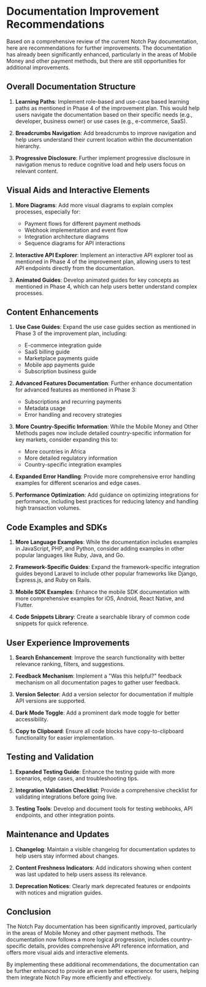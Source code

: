 # Documentation Improvement Recommendations

Based on a comprehensive review of the current Notch Pay documentation, here are recommendations for further improvements. The documentation has already been significantly enhanced, particularly in the areas of Mobile Money and other payment methods, but there are still opportunities for additional improvements.

## Overall Documentation Structure

1. **Learning Paths**: Implement role-based and use-case based learning paths as mentioned in Phase 4 of the improvement plan. This would help users navigate the documentation based on their specific needs (e.g., developer, business owner) or use cases (e.g., e-commerce, SaaS).

2. **Breadcrumbs Navigation**: Add breadcrumbs to improve navigation and help users understand their current location within the documentation hierarchy.

3. **Progressive Disclosure**: Further implement progressive disclosure in navigation menus to reduce cognitive load and help users focus on relevant content.

## Visual Aids and Interactive Elements

1. **More Diagrams**: Add more visual diagrams to explain complex processes, especially for:
   - Payment flows for different payment methods
   - Webhook implementation and event flow
   - Integration architecture diagrams
   - Sequence diagrams for API interactions

2. **Interactive API Explorer**: Implement an interactive API explorer tool as mentioned in Phase 4 of the improvement plan, allowing users to test API endpoints directly from the documentation.

3. **Animated Guides**: Develop animated guides for key concepts as mentioned in Phase 4, which can help users better understand complex processes.

## Content Enhancements

1. **Use Case Guides**: Expand the use case guides section as mentioned in Phase 3 of the improvement plan, including:
   - E-commerce integration guide
   - SaaS billing guide
   - Marketplace payments guide
   - Mobile app payments guide
   - Subscription business guide

2. **Advanced Features Documentation**: Further enhance documentation for advanced features as mentioned in Phase 3:
   - Subscriptions and recurring payments
   - Metadata usage
   - Error handling and recovery strategies

3. **More Country-Specific Information**: While the Mobile Money and Other Methods pages now include detailed country-specific information for key markets, consider expanding this to:
   - More countries in Africa
   - More detailed regulatory information
   - Country-specific integration examples

4. **Expanded Error Handling**: Provide more comprehensive error handling examples for different scenarios and edge cases.

5. **Performance Optimization**: Add guidance on optimizing integrations for performance, including best practices for reducing latency and handling high transaction volumes.

## Code Examples and SDKs

1. **More Language Examples**: While the documentation includes examples in JavaScript, PHP, and Python, consider adding examples in other popular languages like Ruby, Java, and Go.

2. **Framework-Specific Guides**: Expand the framework-specific integration guides beyond Laravel to include other popular frameworks like Django, Express.js, and Ruby on Rails.

3. **Mobile SDK Examples**: Enhance the mobile SDK documentation with more comprehensive examples for iOS, Android, React Native, and Flutter.

4. **Code Snippets Library**: Create a searchable library of common code snippets for quick reference.

## User Experience Improvements

1. **Search Enhancement**: Improve the search functionality with better relevance ranking, filters, and suggestions.

2. **Feedback Mechanism**: Implement a "Was this helpful?" feedback mechanism on all documentation pages to gather user feedback.

3. **Version Selector**: Add a version selector for documentation if multiple API versions are supported.

4. **Dark Mode Toggle**: Add a prominent dark mode toggle for better accessibility.

5. **Copy to Clipboard**: Ensure all code blocks have copy-to-clipboard functionality for easier implementation.

## Testing and Validation

1. **Expanded Testing Guide**: Enhance the testing guide with more scenarios, edge cases, and troubleshooting tips.

2. **Integration Validation Checklist**: Provide a comprehensive checklist for validating integrations before going live.

3. **Testing Tools**: Develop and document tools for testing webhooks, API endpoints, and other integration points.

## Maintenance and Updates

1. **Changelog**: Maintain a visible changelog for documentation updates to help users stay informed about changes.

2. **Content Freshness Indicators**: Add indicators showing when content was last updated to help users assess its relevance.

3. **Deprecation Notices**: Clearly mark deprecated features or endpoints with notices and migration guides.

## Conclusion

The Notch Pay documentation has been significantly improved, particularly in the areas of Mobile Money and other payment methods. The documentation now follows a more logical progression, includes country-specific details, provides comprehensive API reference information, and offers more visual aids and interactive elements.

By implementing these additional recommendations, the documentation can be further enhanced to provide an even better experience for users, helping them integrate Notch Pay more efficiently and effectively.